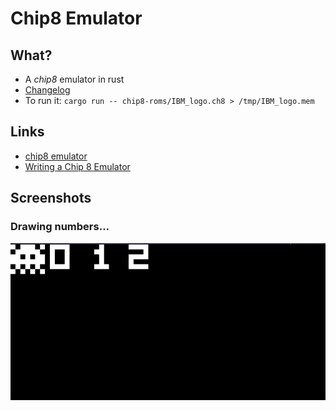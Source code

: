 # Chip8 Emulator

## What?
- A *chip8* emulator in rust
- [Changelog](https://github.com/gthvn1/chip8-emulator/blob/master/Changelog.md)
- To run it: `cargo run -- chip8-roms/IBM_logo.ch8 > /tmp/IBM_logo.mem`

## Links
- [chip8 emulator](https://en.wikipedia.org/wiki/CHIP-8)
- [Writing a Chip 8 Emulator](http://craigthomas.ca/blog/2014/06/21/writing-a-chip-8-emulator-part-1/)

## Screenshots

### Drawing numbers...
![](https://github.com/gthvn1/chip8-emulator/blob/master/screenshots/drawing_numbers.png)


